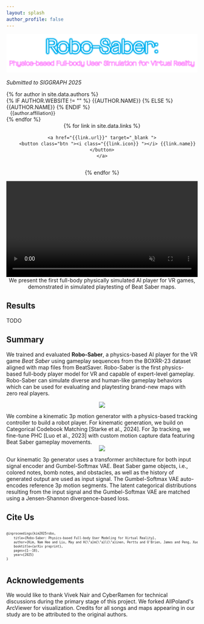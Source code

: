 ```yaml
---
layout: splash
author_profile: false
---
```


<!-- # Robo-Saber: Physics-based Full-body User Modeling for Virtual Reality -->

<img src="/assets/images/website-title.svg" />

_Submitted to SIGGRAPH 2025_

<style>
div {
    /* border: 1px solid black; */
}

div.author {
    display: flex;
    flex-wrap: wrap;
    align-items: center;
}

div.affiliation {
    padding-left: 10px;
    font-size: 0.8rem;
    vertical-align: middle;
}

/* @media (min-width:320px) {
div.name {
    text-transform: uppercase;
    width: 100%;
}
} */

@media (min-width:600px) {
div.name {
    text-transform: uppercase;
    /* margin-right: auto; */
}
}

span.affiliation {
    size: 1px;
}
p.author {
    margin: 5px 0
}

div.teaser {
    overflow: hidden;
    align: center;
    text-align: center;
    padding-bottom: 10px;
    padding-top: 10px;
}

img.teaser {
    overflow: hidden;
    object-fit: cover;
    width:40%;
    min-width: 300px;
    /* min-height: 200px; */
    margin-top:-50px;
    margin-bottom: -50px;
    /* margin-left: auto;
    margin-right: auto; */
}

a {
  text-decoration: none;
}

ul.authors.links li {
	margin-top: 0.8rem;
	padding: 0 0.1rem;
}

/* Style buttons */
.btn {
	background-color: rgb(70, 139, 250);; /* Blue background */
	border: none; /* Remove borders */
	color: white; /* White text */
	padding: 8px 12px; /* Some padding */
	font-size: 14px; /* Set a font size */
	cursor: pointer; /* Mouse pointer on hover */
	border-radius: 18px;
}
  
  /* Darker background on mouse-over */
.btn:hover {
	background-color: rgb(70, 139, 250);;
        /* Blue background */
}

div.links {
    display: flex;
    flex-wrap: wrap;
    align-items: center;
    text-align: center;
    justify-content:center;
}

div.youtube {
    width: 80%;
    min-width: 320px;
    margin: auto;
    display: flex;
    flex-wrap: wrap;
    align-items: center;
    text-align: center;
    justify-content:center;
}

div.video {
    width: 100%;
    min-width: 320px;
    margin: auto;
    display: flex;
    flex-wrap: wrap;
    align-items: center;
    text-align: center;
    justify-content:center;
}


</style>

<div class="authors">
{% for author in site.data.authors %}

<div class="author">
<div class="name">
{% if author.website != "" %}
<a href="{{author.website}}">{{author.name}}</a>
{% else %}
{{author.name}}
{% endif %}
</div>
<div class="affiliation">{{author.affiliation}}</div>
</div>
{% endfor %}

<div class="links">
{% for link in site.data.links %}

    <a href="{{link.url}}" target="_blank ">
        <button class="btn "><i class="{{link.icon}} "></i> {{link.name}}</button>
    </a>

{% endfor %}

</div>

<div class="video">
<video width="100%" controls autoplay loop muted>
    <source src="https://users.aalto.fi/~kimn1/robo-saber/videos/1ad3b_comp.mp4" type="video/mp4">
</video>
We present the first full-body physically simulated AI player for VR games, demonstrated in simulated playtesting of Beat Saber maps.
</div>
</div>

## Results

TODO

## Summary

We trained and evaluated **Robo-Saber**, a physics-based AI player for the VR game _Beat Saber_ using gameplay sequences from the BOXRR-23 dataset aligned with map files from BeatSaver. Robo-Saber is the first physics-based full-body player model for VR and capable of expert-level gameplay. Robo-Saber can simulate diverse and human-like gameplay behaviors which can be used for evaluating and playtesting brand-new maps with zero real players.

<!-- ## Abstract

The use of physics-based character controllers has emerged as a general-purpose approach for modeling embodied interaction such as virtual reality (VR) games. A key promise here is that VR designers can conveniently test and optimize their creations in silico, using AI playtesting to augment the time-consuming and expensive traditional user testing. However, models thus far have been limited to simple interaction tasks and to partial body models, such as a single arm. To tackle this limitation, we present Robo-Saber, the first physics-based full-body VR user simulation model capable of playing Beat Saber, a popular VR game that requires complex and spatio-temporally precise full-body movements. Our technical solution combines 1) a custom kinematic generative model for the three-point (3p) position and orientation movements of the VR headset and hand trackers and 2) a finetuned 3p tracking controller for reconstructing the movements of the player’s body in a physically plausible manner. By training our model on the large BOXRR-23 dataset, our system is able to exhibit human-like gameplay behavior that generalizes to new game maps. We validate the embodied player model’s simulated behaviors by 1) comparing the model’s gameplay capability to human players, and 2) predicting the human scores of Beat Saber maps not included in the training data, which demonstrates the model’s utility for user modeling. Our results suggest that Robo-Saber could assist the designers of novel Beat Saber maps. Our combination of 3p kinematic generation and full-body physics-based tracking should also be applicable for modeling VR scenarios beyond Beat Saber. -->

<style>
div.figure {
    width: 100%;
    margin-left: auto;
    margin-right: auto;
    align: center;
    text-align: center;
    padding-bottom: 10px;
}
</style>

<div class="figure">
<img src="{{'/assets/images/BeatyFigs-v7.png' | relative_url }}"/>
</div>
<div>
We combine a kinematic 3p motion generator with a physics-based tracking controller to build a robot player. For kinematic generation, we build on Categorical Codebook Matching [Starke et al., 2024]. For 3p tracking, we fine-tune PHC [Luo et al., 2023] with custom motion capture data featuring Beat Saber gameplay movements.
</div>

<div class="figure">
<img src="{{'/assets/images/ccm-v1.png' | relative_url }}"/>
</div>
<div>
Our kinematic 3p generator uses a transformer architecture for both input signal encoder and Gumbel-Softmax VAE. Beat Saber game objects, i.e., colored notes, bomb notes, and obstacles, as well as the history of generated output are used as input signal. The Gumbel-Softmax VAE auto-encodes reference 3p motion segments. The latent categorical distributions resulting from the input signal and the Gumbel-Softmax VAE are matched using a Jensen-Shannon divergence-based loss.
</div>

## Cite Us

<div style="display: flex;">
<pre style="line-height: 1.4; overflow: auto; font-size: 0.5rem; ">
@inproceedings{kim2025robo,
    title={Robo-Saber: Physics-based Full-body User Modeling for Virtual Reality},
    author={Kim, Nam Hee and Liu, May and H{\"a}m{\"a}l{\"a}inen, Perttu and O'Brien, James and Peng, Xue Bin},
    booktitle={arXiv preprint},
    pages={1--10},
    year={2025}
}
</pre>
</div>

## Acknowledgements

We would like to thank Vivek Nair and CyberRamen for technical discussions during the primary stage of this project. We forked AllPoland's ArcViewer for visualization. Credits for all songs and maps appearing in our study are to be attributed to the original authors.
